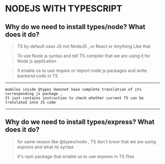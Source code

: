 # NODEJS WITH TYPESCRIPT

## Why do we need to install types/node? What does it do?

> TS by default uses JS not NodeJS , or React or Anything Like that

> To use Node js syntax and tell TS compiler that we are using it for Node js application

> It enable us to use require or import node js packages and write backend code in TS

---

    modules inside @types doesnot have complete translation of its corresponding js package ,
    It just contains instruction to check whether current TS can be translated into JS code

---

## Why do we need to install types/express? What does it do?

> for same reason like @types/node , TS don't know that we are using express and what its syntax

> It's npm package that enable us to use express in TS files
